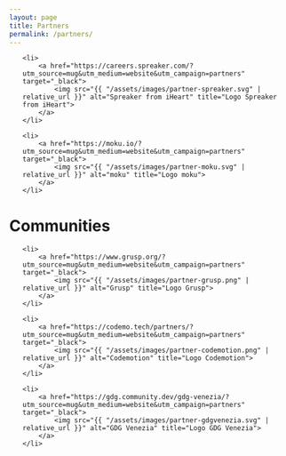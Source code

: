 ```yaml
---
layout: page
title: Partners
permalink: /partners/
---
```


<ul class="partners-container">

    <li>
        <a href="https://careers.spreaker.com/?utm_source=mug&utm_medium=website&utm_campaign=partners" target="_black">
            <img src="{{ "/assets/images/partner-spreaker.svg" | relative_url }}" alt="Spreaker from iHeart" title="Logo Spreaker from iHeart">
        </a>
    </li>

    <li>
        <a href="https://moku.io/?utm_source=mug&utm_medium=website&utm_campaign=partners" target="_black">
            <img src="{{ "/assets/images/partner-moku.svg" | relative_url }}" alt="moku" title="Logo moku">
        </a>
    </li>

</ul>

# Communities

<ul class="partners-container">

    <li>
        <a href="https://www.grusp.org/?utm_source=mug&utm_medium=website&utm_campaign=partners" target="_black">
            <img src="{{ "/assets/images/partner-grusp.png" | relative_url }}" alt="Grusp" title="Logo Grusp">
        </a>
    </li>

    <li>
        <a href="https://codemo.tech/partners/?utm_source=mug&utm_medium=website&utm_campaign=partners" target="_black">
            <img src="{{ "/assets/images/partner-codemotion.png" | relative_url }}" alt="Codemotion" title="Logo Codemotion">
        </a>
    </li>

    <li>
        <a href="https://gdg.community.dev/gdg-venezia/?utm_source=mug&utm_medium=website&utm_campaign=partners" target="_black">
            <img src="{{ "/assets/images/partner-gdgvenezia.svg" | relative_url }}" alt="GDG Venezia" title="Logo GDG Venezia">
        </a>
    </li>
</ul>